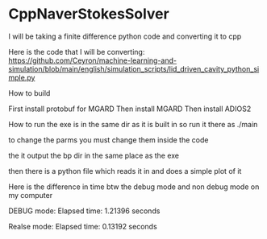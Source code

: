 # CppNaverStokesSolver

I will be taking a finite difference python code and converting it to cpp

Here is the code that I will be converting: https://github.com/Ceyron/machine-learning-and-simulation/blob/main/english/simulation_scripts/lid_driven_cavity_python_simple.py

How to build

First install protobuf for MGARD
Then install MGARD
Then install ADIOS2

How to run
the exe is in the same dir as it is built in so run it there as ./main

to change the parms you must change them inside the code

the it output the bp dir in the same place as the exe

then there is a python file which reads it in and does a simple plot of it

Here is the difference in time btw the debug mode and non debug mode on my computer

DEBUG mode:
Elapsed time: 1.21396 seconds

Realse mode:
Elapsed time: 0.13192 seconds
